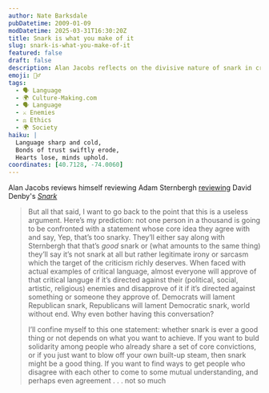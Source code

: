 ```yaml
---
author: Nate Barksdale
pubDatetime: 2009-01-09
modDatetime: 2025-03-31T16:30:20Z
title: Snark is what you make of it
slug: snark-is-what-you-make-of-it
featured: false
draft: false
description: Alan Jacobs reflects on the divisive nature of snark in criticism and its impact on discourse.
emoji: 🤷‍♂️
tags:
  - 🗣️ Language
  - 🌍 Culture-Making.com
  - 🗣️ Language
  - ⚔️ Enemies
  - ⚖️ Ethics
  - 🌍 Society
haiku: |
  Language sharp and cold,  
  Bonds of trust swiftly erode,  
  Hearts lose, minds uphold.
coordinates: [40.7128, -74.0060]
---
```


Alan Jacobs reviews himself reviewing Adam Sternbergh [reviewing](http://web.archive.org/web/20051231201121/http://www.printthis.clickability.com:80/pt/cpt?action=cpt) David Denby's [_Snark_](http://web.archive.org/web/20250131111013/https://www.amazon.com/Snark-David-Denby/dp/1416599452/)

> But all that said, I want to go back to the point that this is a useless argument. Here’s my prediction: not one person in a thousand is going to be confronted with a statement whose core idea they agree with and say, Yep, that’s too snarky. They’ll either say along with Sternbergh that that’s _good_ snark or (what amounts to the same thing) they’ll say it’s not snark at all but rather legitimate irony or sarcasm which the target of the criticism richly deserves. When faced with actual examples of critical language, almost everyone will approve of that critical languge if it’s directed against their (political, social, artistic, religious) enemies and disapprove of it if it’s directed against something or someone they approve of. Democrats will lament Republican snark, Republicans will lament Democratic snark, world without end. Why even bother having this conversation?
>
> I’ll confine myself to this one statement: whether snark is ever a good thing or not depends on what you want to achieve. If you want to buld solidarity among people who already share a set of core convictions, or if you just want to blow off your own built-up steam, then snark might be a good thing. If you want to find ways to get people who disagree with each other to come to some mutual understanding, and perhaps even agreement . . . not so much
